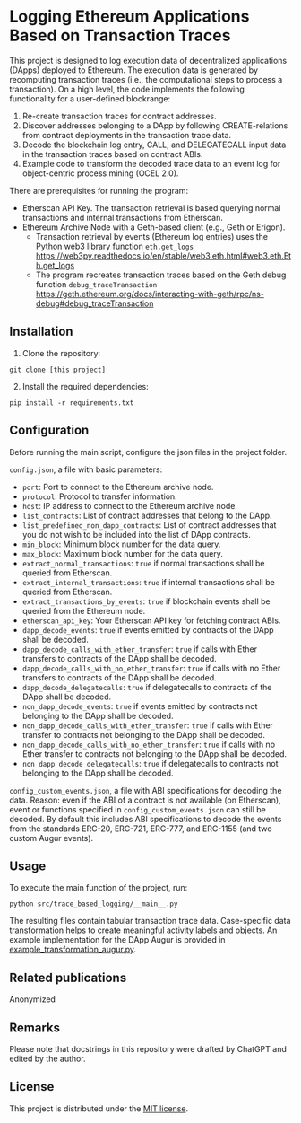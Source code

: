 # Logging Ethereum Applications Based on Transaction Traces

This project is designed to log execution data of decentralized applications (DApps) deployed to Ethereum.
The execution data is generated by recomputing transaction traces (i.e., the computational steps to process a transaction).
On a high level, the code implements the following functionality for a user-defined blockrange: 

1. Re-create transaction traces for contract addresses.
2. Discover addresses belonging to a DApp by following CREATE-relations from contract deployments in the transaction trace data.
3. Decode the blockchain log entry, CALL, and DELEGATECALL input data in the transaction traces based on contract ABIs.
4. Example code to transform the decoded trace data to an event log for object-centric process mining (OCEL 2.0).

There are prerequisites for running the program: 
- Etherscan API Key. The transaction retrieval is based querying normal transactions and internal transactions from Etherscan.  
- Ethereum Archive Node with a Geth-based client (e.g., Geth or Erigon).
  - Transaction retrieval by events (Ethereum log entries) uses the Python web3 library function ```eth.get_logs``` https://web3py.readthedocs.io/en/stable/web3.eth.html#web3.eth.Eth.get_logs 
  - The program recreates transaction traces based on the Geth debug function ```debug_traceTransaction``` https://geth.ethereum.org/docs/interacting-with-geth/rpc/ns-debug#debug_traceTransaction


## Installation

1. Clone the repository:
```console
git clone [this project]
```

2. Install the required dependencies:
```console
pip install -r requirements.txt
```


## Configuration

Before running the main script, configure the json files in the project folder. 

`config.json`, a file with basic parameters:
- `port`: Port to connect to the Ethereum archive node.
- `protocol`: Protocol to transfer information.
- `host`: IP address to connect to the Ethereum archive node.
- `list_contracts`: List of contract addresses that belong to the DApp.
- `list_predefined_non_dapp_contracts`: List of contract addresses that you do not wish to be included into the list of DApp contracts.
- `min_block`: Minimum block number for the data query.
- `max_block`: Maximum block number for the data query.
- `extract_normal_transactions`: `true` if normal transactions shall be queried from Etherscan.
- `extract_internal_transactions`: `true` if internal transactions shall be queried from Etherscan.
- `extract_transactions_by_events`: `true` if blockchain events shall be queried from the Ethereum node.
- `etherscan_api_key`: Your Etherscan API key for fetching contract ABIs.
- `dapp_decode_events`: `true` if events emitted by contracts of the DApp shall be decoded.
- `dapp_decode_calls_with_ether_transfer`: `true` if calls with Ether transfers to contracts of the DApp shall be decoded.
- `dapp_decode_calls_with_no_ether_transfer`: `true` if calls with no Ether transfers to contracts of the DApp shall be decoded.
- `dapp_decode_delegatecalls`: `true` if delegatecalls to contracts of the DApp shall be decoded.
- `non_dapp_decode_events`: `true` if events emitted by contracts not belonging to the DApp shall be decoded.
- `non_dapp_decode_calls_with_ether_transfer`: `true` if calls with Ether transfer to contracts not belonging to the DApp shall be decoded.
- `non_dapp_decode_calls_with_no_ether_transfer`: `true` if calls with no Ether transfer to  contracts not belonging to the DApp shall be decoded.
- `non_dapp_decode_delegatecalls`: `true` if delegatecalls to contracts not belonging to the DApp shall be decoded.

`config_custom_events.json`, a file with ABI specifications for decoding the data. Reason: even if the ABI of a contract is not available (on Etherscan), event or functions specified in `config_custom_events.json` can still be decoded. By default this includes ABI specifications to decode the events from the standards ERC-20, ERC-721, ERC-777, and ERC-1155 (and two custom Augur events).


## Usage

To execute the main function of the project, run:
```console
python src/trace_based_logging/__main__.py
```

The resulting files contain tabular transaction trace data. Case-specific data transformation helps to create meaningful activity labels and objects. An example implementation for the DApp Augur is provided in [example_transformation_augur.py](log_construction/transformation_augur.py).  

## Related publications

Anonymized

## Remarks

Please note that docstrings in this repository were drafted by ChatGPT and edited by the author.


## License

This project is distributed under the [MIT license](LICENSE).